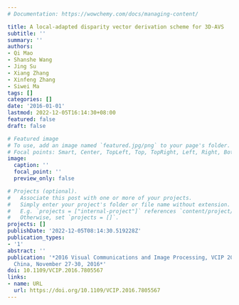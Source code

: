 ```yaml
---
# Documentation: https://wowchemy.com/docs/managing-content/

title: A local-adapted disparity vector derivation scheme for 3D-AVS
subtitle: ''
summary: ''
authors:
- Qi Mao
- Shanshe Wang
- Jing Su
- Xiang Zhang
- Xinfeng Zhang
- Siwei Ma
tags: []
categories: []
date: '2016-01-01'
lastmod: 2022-12-05T16:14:30+08:00
featured: false
draft: false

# Featured image
# To use, add an image named `featured.jpg/png` to your page's folder.
# Focal points: Smart, Center, TopLeft, Top, TopRight, Left, Right, BottomLeft, Bottom, BottomRight.
image:
  caption: ''
  focal_point: ''
  preview_only: false

# Projects (optional).
#   Associate this post with one or more of your projects.
#   Simply enter your project's folder or file name without extension.
#   E.g. `projects = ["internal-project"]` references `content/project/deep-learning/index.md`.
#   Otherwise, set `projects = []`.
projects: []
publishDate: '2022-12-05T08:14:30.519228Z'
publication_types:
- '1'
abstract: ''
publication: '*2016 Visual Communications and Image Processing, VCIP 2016, Chengdu,
  China, November 27-30, 2016*'
doi: 10.1109/VCIP.2016.7805567
links:
- name: URL
  url: https://doi.org/10.1109/VCIP.2016.7805567
---
```

